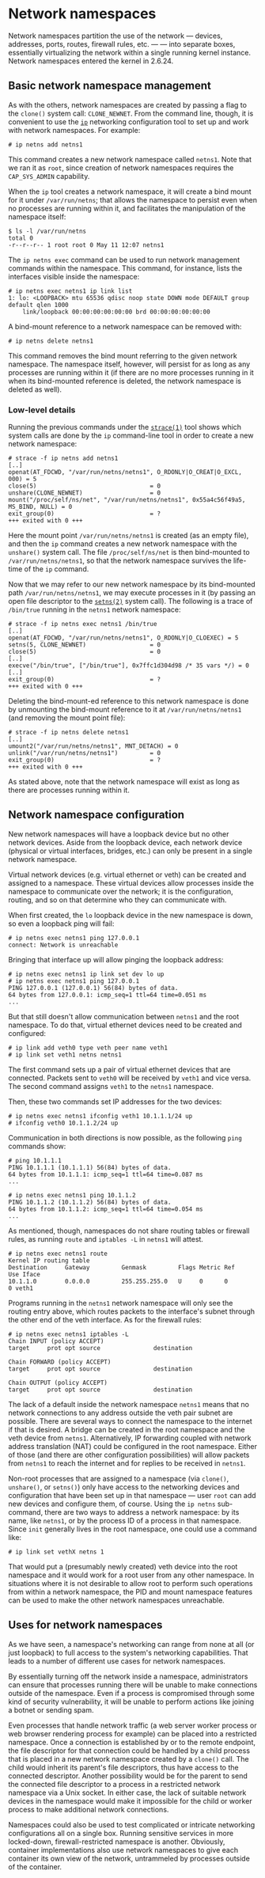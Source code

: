 # Network namespaces

Network namespaces partition the use of the network &mdash; devices,
addresses, ports, routes, firewall rules, etc. &mdash; &mdash; into separate
boxes, essentially virtualizing the network within a single running kernel
instance. Network namespaces entered the kernel in 2.6.24.

## Basic network namespace management

As with the others, network namespaces are created by passing a flag to
the `clone()` system call: `CLONE_NEWNET`. From the command line, though,
it is convenient to use the [`ip`][iproute2] networking configuration tool
to set up and work with network namespaces. For example:

```text
# ip netns add netns1
```

This command creates a new network namespace called `netns1`. Note that
we ran it as `root`, since creation of network namespaces requires the
`CAP_SYS_ADMIN` capability.

When the `ip` tool creates a network namespace, it will create a bind mount
for it under `/var/run/netns`; that allows the namespace to persist even
when no processes are running within it, and facilitates the manipulation
of the namespace itself:

```text
$ ls -l /var/run/netns
total 0
-r--r--r-- 1 root root 0 May 11 12:07 netns1
```

The `ip netns exec` command can be used to run network management commands
within the namespace. This command, for instance, lists the interfaces
visible inside the namespace:

```text
# ip netns exec netns1 ip link list
1: lo: <LOOPBACK> mtu 65536 qdisc noop state DOWN mode DEFAULT group default qlen 1000
    link/loopback 00:00:00:00:00:00 brd 00:00:00:00:00:00
```

A bind-mount reference to a network namespace can be removed with:

```text
# ip netns delete netns1
```

This command removes the bind mount referring to the given network
namespace. The namespace itself, however, will persist for as long as any
processes are running within it (if there are no more processes running
in it when its bind-mounted reference is deleted, the network namespace is
deleted as well).


### Low-level details

Running the previous commands under the [`strace(1)`][strace] tool shows
which system calls are done by the `ip` command-line tool in order to create
a new network namespace:

```text
# strace -f ip netns add netns1
[..]
openat(AT_FDCWD, "/var/run/netns/netns1", O_RDONLY|O_CREAT|O_EXCL, 000) = 5
close(5)                                = 0
unshare(CLONE_NEWNET)                   = 0
mount("/proc/self/ns/net", "/var/run/netns/netns1", 0x55a4c56f49a5, MS_BIND, NULL) = 0
exit_group(0)                           = ?
+++ exited with 0 +++
```

Here the mount point `/var/run/netns/netns1` is created (as an empty
file), and then the `ip` command creates a new network namespace with the
`unshare()` system call. The file `/proc/self/ns/net` is then bind-mounted to
`/var/run/netns/netns1`, so that the network namespace survives the life-time
of the `ip` command.

Now that we may refer to our new network namespace by its bind-mounted path
`/var/run/netns/netns1`, we may execute processes in it (by passing an open
file descriptor to the [`setns(2)`][setns] system call). The following is
a trace of `/bin/true` running in the `netns1` network namespace:

```text
# strace -f ip netns exec netns1 /bin/true
[..]
openat(AT_FDCWD, "/var/run/netns/netns1", O_RDONLY|O_CLOEXEC) = 5
setns(5, CLONE_NEWNET)                  = 0
close(5)                                = 0
[..]
execve("/bin/true", ["/bin/true"], 0x7ffc1d304d98 /* 35 vars */) = 0
[..]
exit_group(0)                           = ?
+++ exited with 0 +++

```

Deleting the bind-mount-ed reference to this network namespace is done
by unmounting the bind-mount reference to it at `/var/run/netns/netns1`
(and removing the mount point file):

```text
# strace -f ip netns delete netns1
[..]
umount2("/var/run/netns/netns1", MNT_DETACH) = 0
unlink("/var/run/netns/netns1")         = 0
exit_group(0)                           = ?
+++ exited with 0 +++
```

As stated above, note that the network namespace will exist as long as
there are processes running within it.


## Network namespace configuration

New network namespaces will have a loopback device but no other network
devices. Aside from the loopback device, each network device (physical or
virtual interfaces, bridges, etc.) can only be present in a single network
namespace.

Virtual network devices (e.g. virtual ethernet or veth) can be created and
assigned to a namespace. These virtual devices allow processes inside the
namespace to communicate over the network; it is the configuration, routing,
and so on that determine who they can communicate with.

When first created, the `lo` loopback device in the new namespace is down,
so even a loopback ping will fail:

```text
# ip netns exec netns1 ping 127.0.0.1
connect: Network is unreachable
```

Bringing that interface up will allow pinging the loopback address:

```text
# ip netns exec netns1 ip link set dev lo up
# ip netns exec netns1 ping 127.0.0.1
PING 127.0.0.1 (127.0.0.1) 56(84) bytes of data.
64 bytes from 127.0.0.1: icmp_seq=1 ttl=64 time=0.051 ms
...
```

But that still doesn't allow communication between `netns1` and the root
namespace. To do that, virtual ethernet devices need to be created and
configured:

```text
# ip link add veth0 type veth peer name veth1
# ip link set veth1 netns netns1
```

The first command sets up a pair of virtual ethernet devices that are
connected. Packets sent to `veth0` will be received by `veth1` and vice
versa. The second command assigns `veth1` to the `netns1` namespace.

Then, these two commands set IP addresses for the two devices:

```text
# ip netns exec netns1 ifconfig veth1 10.1.1.1/24 up
# ifconfig veth0 10.1.1.2/24 up
```

Communication in both directions is now possible, as the following `ping`
commands show:

```text
# ping 10.1.1.1
PING 10.1.1.1 (10.1.1.1) 56(84) bytes of data.
64 bytes from 10.1.1.1: icmp_seq=1 ttl=64 time=0.087 ms
...

# ip netns exec netns1 ping 10.1.1.2
PING 10.1.1.2 (10.1.1.2) 56(84) bytes of data.
64 bytes from 10.1.1.2: icmp_seq=1 ttl=64 time=0.054 ms
...
```

As mentioned, though, namespaces do not share routing tables or firewall
rules, as running `route` and `iptables -L` in `netns1` will attest.

```text
# ip netns exec netns1 route
Kernel IP routing table
Destination     Gateway         Genmask         Flags Metric Ref    Use Iface
10.1.1.0        0.0.0.0         255.255.255.0   U     0      0        0 veth1
```

Programs running in the `netns1` network namespace will only see the routing
entry above, which routes packets to the interface's subnet through the
other end of the veth interface. As for the firewall rules:

```text
# ip netns exec netns1 iptables -L
Chain INPUT (policy ACCEPT)
target     prot opt source               destination

Chain FORWARD (policy ACCEPT)
target     prot opt source               destination

Chain OUTPUT (policy ACCEPT)
target     prot opt source               destination
```

The lack of a default inside the network namespace `netns1` means that
no network connections to any address outside the veth pair subnet are
possible. There are several ways to connect the namespace to the internet
if that is desired. A bridge can be created in the root namespace and the
veth device from `netns1`. Alternatively, IP forwarding coupled with network
address translation (NAT) could be configured in the root namespace. Either of
those (and there are other configuration possibilities) will allow packets
from `netns1` to reach the internet and for replies to be received in
`netns1`.

Non-root processes that are assigned to a namespace (via `clone()`,
`unshare()`, or `setns()`) only have access to the networking devices and
configuration that have been set up in that namespace &mdash; user `root`
can add new devices and configure them, of course. Using the `ip netns`
sub-command, there are two ways to address a network namespace: by its name,
like `netns1`, or by the process ID of a process in that namespace. Since
`init` generally lives in the root namespace, one could use a command like:

```text
# ip link set vethX netns 1
```

That would put a (presumably newly created) veth device into the root
namespace and it would work for a root user from any other namespace. In
situations where it is not desirable to allow root to perform such operations
from within a network namespace, the PID and mount namespace features can
be used to make the other network namespaces unreachable.


## Uses for network namespaces

As we have seen, a namespace's networking can range from none at all (or
just loopback) to full access to the system's networking capabilities. That
leads to a number of different use cases for network namespaces.

By essentially turning off the network inside a namespace, administrators
can ensure that processes running there will be unable to make connections
outside of the namespace. Even if a process is compromised through some
kind of security vulnerability, it will be unable to perform actions like
joining a botnet or sending spam.

Even processes that handle network traffic (a web server worker process or
web browser rendering process for example) can be placed into a restricted
namespace. Once a connection is established by or to the remote endpoint,
the file descriptor for that connection could be handled by a child process
that is placed in a new network namespace created by a `clone()` call. The
child would inherit its parent's file descriptors, thus have access to
the connected descriptor. Another possibility would be for the parent to
send the connected file descriptor to a process in a restricted network
namespace via a Unix socket. In either case, the lack of suitable network
devices in the namespace would make it impossible for the child or worker
process to make additional network connections.

Namespaces could also be used to test complicated or intricate networking
configurations all on a single box. Running sensitive services in more
locked-down, firewall-restricted namespace is another. Obviously, container
implementations also use network namespaces to give each container its own
view of the network, untrammeled by processes outside of the container.


[iproute2]: https://wiki.linuxfoundation.org/networking/iproute2
[setns]: http://man7.org/linux/man-pages/man2/setns.2.html
[strace]: http://man7.org/linux/man-pages/man1/strace.1.html
